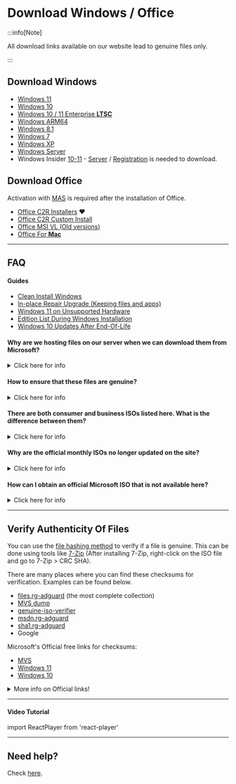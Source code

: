 # Download Windows / Office

:::info[Note]

All download links available on our website lead to genuine files only.

:::

## Download Windows
-  [Windows 11](windows_11_links.md)                                                                                                                                                              
-  [Windows 10](windows_10_links.md)                                                                                                                                                              
-  [Windows 10 / 11 Enterprise **LTSC**](windows_ltsc_links.md)                                                                                                                                   
-  [Windows ARM64](windows_arm_links.md)                                                                                                                                                          
-  [Windows 8.1](windows_8.1_links.md)                                                                                                                                                            
-  [Windows 7](windows_7_links.md)                                                                                                                                                                
-  [Windows XP](windows_xp_links.md)                                                                                                                                                              
-  [Windows Server](windows_server_links.md)                                                                                                                                                      
-  Windows Insider [10-11](https://www.microsoft.com/en-us/software-download/windowsinsiderpreviewiso) - [Server](https://www.microsoft.com/en-us/software-download/windowsinsiderpreviewserver) / [Registration](https://www.microsoft.com/en-us/windowsinsider/getting-started) is needed to download.

## Download Office
Activation with [MAS](intro.md#how-to-activate-windows--office) is required after the installation of Office.

-  [Office C2R Installers](https://gravesoft.dev/office_c2r_links) ❤️  
-  [Office C2R Custom Install](https://gravesoft.dev/office_c2r_custom)
-  [Office MSI VL (Old versions)](office_msi_links.md)                 
-  [Office For **Mac**](office_for_mac.md)                             

---

## FAQ

#### Guides
- [Clean Install Windows](https://gravesoft.dev/clean_install_windows)
- [In-place Repair Upgrade (Keeping files and apps)](https://gravesoft.dev/in-place_repair_upgrade)
- [Windows 11 on Unsupported Hardware](https://gravesoft.dev/clean_install_windows#windows-11-on-unsupported-hardware)
- [Edition List During Windows Installation](https://gravesoft.dev/clean_install_windows#edition-list-during-windows-installation)
- [Windows 10 Updates After End-Of-Life](windows10_eol.md)

#### Why are we hosting files on our server when we can download them from Microsoft?

<details>
<summary>Click here for info</summary>

Microsoft provides consumer ISOs for free on their [site](https://www.microsoft.com/en-us/software-download), but business, enterprise, and older ISOs are behind paywalls such as [MVS](https://visualstudio.microsoft.com/subscriptions/) and [M365 Admin Center](https://learn.microsoft.com/en-us/licensing/vlsc-faqs-home-page). That's why we need to host files on our servers.

</details>

#### How to ensure that these files are genuine?

<details>
<summary>Click here for info</summary>

You can check [here](genuine-installation-media.md#verify-authenticity-of-files) on how to be sure that files are genuine by verifying the checksum available on the official Microsoft website.

</details>


#### There are both consumer and business ISOs listed here. What is the difference between them?

<details>
<summary>Click here for info</summary>

For Windows 10/11 General Availability Channel (GAC) releases (i.e., Home and Pro), Microsoft produces two types of ISO files: Consumer and Business. 

The Consumer ISO includes all editions such as Home, Pro, and Education, but excludes the Enterprise edition. In contrast, the Business ISO contains all editions except for the Home-level editions, and these ISO files come with a KMS key pre-installed (not activated) by default.

</details>

#### Why are the official monthly ISOs no longer updated on the site?

<details>
<summary>Click here for info</summary>

It takes too much effort and resources when users can and should simply run Windows updates (cumulative) themselves. We have decided to maintain the same build number as the consumer ISOs publicly provided by Microsoft unless there are issues with them. For example, we provide updated ISOs for Windows 10 to resolve the issue where Windows update may fail to install [KB5028997](https://support.microsoft.com/en-us/topic/kb5028997-instructions-to-manually-resize-your-partition-to-install-the-winre-update-400faa27-9343-461c-ada9-24c8229763bf) when using Microsoft’s official public ISO.

</details>


#### How can I obtain an official Microsoft ISO that is not available here?

<details>
<summary>Click here for info</summary>

You can request the file [here](https://discord.gg/FajfGaH3nD).

</details>

---

## Verify Authenticity Of Files

You can use the [file hashing method](https://en.wikipedia.org/wiki/File_verification) to verify if a file is genuine. This can be done using tools like [7-Zip](https://7-zip.org/) (After installing 7-Zip, right-click on the ISO file and go to 7-Zip > CRC SHA).

There are many places where you can find these checksums for verification. Examples can be found below.

 -  [files.rg-adguard](https://files.rg-adguard.net/search) (the most complete collection)
 -  [MVS dump](https://awuctl.github.io/mvs/)
 -  [genuine-iso-verifier](https://genuine-iso-verifier.weebly.com/)
 -  [msdn.rg-adguard](https://msdn.rg-adguard.net/)
 -  [sha1.rg-adguard](https://sha1.rg-adguard.net/)
 -  Google

Microsoft's Official free links for checksums:

 -	[MVS](https://my.visualstudio.com/Downloads)
 -	[Windows 11](https://www.microsoft.com/en-us/software-download/windows11)
 -	[Windows 10](https://www.microsoft.com/en-us/software-download/windows10)

<details>
  <summary>More info on Official links!</summary>

**MVS**  
On MVS, you need to login and click on 'All Downloads' button and then search the product name.  

**MVS Limitations:**  
 -	They used to publish only SHA-1, but later started publishing SHA-1 and SHA-256 both and from 2022 they now publish only SHA-256.  
 -	However they removed all the SHA-1 data and as a result, old files checksums are simply not available on MVS site.  
 -	Also, around the time when they were publishing SHA-1 and SHA-256 both, they messed up some SHA-256 data, for example 
 	```
 	Incorrect SHA-256 example
 	SHA256: BDB3D0C5C933B201ECE736A172FB604AA5D7D0705DD75681F9FCC4B1EE79FAC8
 	File name: en-uk_windows_10_enterprise_ltsc_2019_x64_dvd_723dfbc1.iso
 	```
 -	So its useful only for the latest files.

**Windows 11**  
SHA-256 list will appear if you download the ISO file.

**Windows 10**  
Microsoft doesn't allow you to download ISO file directly if browser's useragent is Windows OS. So you need to change it to something else like Android or IOS and then download the ISO file to see the list.

</details>

---

#### Video Tutorial

import ReactPlayer from 'react-player'

<ReactPlayer controls width='100%' height='auto' url='/how_to_verify_files.mp4' />

---

## Need help?

Check [here](contactus.md).
